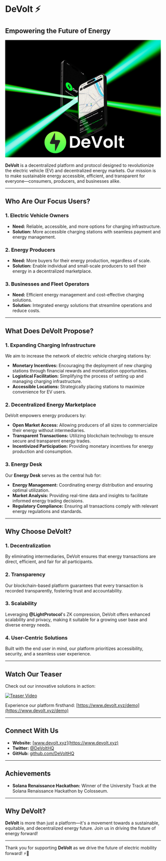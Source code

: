 # DeVolt ⚡️

## Empowering the Future of Energy

![DeVolt Logo](/logo.png)

**DeVolt** is a decentralized platform and protocol designed to revolutionize the electric vehicle (EV) and decentralized energy markets. Our mission is to make sustainable energy accessible, efficient, and transparent for everyone—consumers, producers, and businesses alike.

---

## Who Are Our Focus Users?

### **1. Electric Vehicle Owners**

-   **Need:** Reliable, accessible, and more options for charging infrastructure.
-   **Solution:** More accessible charging stations with seamless payment and energy management.

### **2. Energy Producers**

-   **Need:** More buyers for their energy production, regardless of scale.
-   **Solution:** Enable individual and small-scale producers to sell their energy in a decentralized marketplace.

### **3. Businesses and Fleet Operators**

-   **Need:** Efficient energy management and cost-effective charging solutions.
-   **Solution:** Integrated energy solutions that streamline operations and reduce costs.

---

## What Does DeVolt Propose?

### **1. Expanding Charging Infrastructure**

We aim to increase the network of electric vehicle charging stations by:

-   **Monetary Incentives:** Encouraging the deployment of new charging stations through financial rewards and monetization opportunities.
-   **Logistical Facilitation:** Simplifying the process of setting up and managing charging infrastructure.
-   **Accessible Locations:** Strategically placing stations to maximize convenience for EV users.

### **2. Decentralized Energy Marketplace**

DeVolt empowers energy producers by:

-   **Open Market Access:** Allowing producers of all sizes to commercialize their energy without intermediaries.
-   **Transparent Transactions:** Utilizing blockchain technology to ensure secure and transparent energy trades.
-   **Incentivized Participation:** Providing monetary incentives for energy production and consumption.

### **3. Energy Desk**

Our **Energy Desk** serves as the central hub for:

-   **Energy Management:** Coordinating energy distribution and ensuring optimal utilization.
-   **Market Analysis:** Providing real-time data and insights to facilitate informed energy trading decisions.
-   **Regulatory Compliance:** Ensuring all transactions comply with relevant energy regulations and standards.

---

## Why Choose DeVolt?

### **1. Decentralization**

By eliminating intermediaries, DeVolt ensures that energy transactions are direct, efficient, and fair for all participants.

### **2. Transparency**

Our blockchain-based platform guarantees that every transaction is recorded transparently, fostering trust and accountability.

### **3. Scalability**

Leveraging **@LightProtocol**'s ZK compression, DeVolt offers enhanced scalability and privacy, making it suitable for a growing user base and diverse energy needs.

### **4. User-Centric Solutions**

Built with the end user in mind, our platform prioritizes accessibility, security, and a seamless user experience.

---

## Watch Our Teaser

Check out our innovative solutions in action:

[![Teaser Video](https://img.youtube.com/vi/GrCtolx6kp4/0.jpg)](https://www.youtube.com/watch?v=GrCtolx6kp4)

Experience our platform firsthand: [https://www.devolt.xyz/demo](https://www.devolt.xyz/demo)

---

## Connect With Us

-   **Website:** [www.devolt.xyz](https://www.devolt.xyz)
-   **Twitter:** [@DeVoltHQ](https://twitter.com/ddevolt)
-   **GitHub:** [github.com/DeVoltHQ](https://github.com/DeVoltHQ)

---

## Achievements

-   **Solana Renaissance Hackathon:** Winner of the University Track at the Solana Renaissance Hackathon by Colosseum.

---

## Why DeVolt?

**DeVolt** is more than just a platform—it's a movement towards a sustainable, equitable, and decentralized energy future. Join us in driving the future of energy forward!

---

Thank you for supporting **DeVolt** as we drive the future of electric mobility forward! ⚡️🚗
